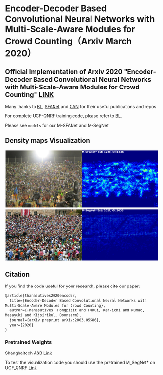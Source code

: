 # Encoder-Decoder Based Convolutional Neural Networks with Multi-Scale-Aware Modules for Crowd Counting（Arxiv March 2020）
##  Official Implementation of Arxiv 2020 "Encoder-Decoder Based Convolutional Neural Networks with Multi-Scale-Aware Modules for Crowd Counting" [LINK](https://arxiv.org/abs/2003.05586)
Many thanks to [BL](https://github.com/ZhihengCV/Bayesian-Crowd-Counting), [SFANet](https://github.com/pxq0312/SFANet-crowd-counting/) and [CAN](https://github.com/weizheliu/Context-Aware-Crowd-Counting) for their useful publications and repos

For complete UCF-QNRF training code, please refer to [BL](https://github.com/ZhihengCV/Bayesian-Crowd-Counting).

Please see ```models``` for our M-SFANet and M-SegNet.

## Density maps Visualization

![](images/img_0071_heatpmap.png)
![](images/seg_img_0323_heatpmap.png)

## Citation
If you find the code useful for your research, please cite our paper:

```
@article{thanasutives2020encoder,
  title={Encoder-Decoder Based Convolutional Neural Networks with Multi-Scale-Aware Modules for Crowd Counting},
  author={Thanasutives, Pongpisit and Fukui, Ken-ichi and Numao, Masayuki and Kijsirikul, Boonserm},
  journal={arXiv preprint arXiv:2003.05586},
  year={2020}
}
```
### Pretrained Weights
Shanghaitech A&B [Link](https://drive.google.com/file/d/1MxGZjapIv6O-hzxEeHY7c93723mhGKrG/view?usp=sharing)

To test the visualization code you should use the pretrained M_SegNet* on UCF_QNRF [Link](https://drive.google.com/file/d/1fGuH4o0hKbgdP1kaj9rbjX2HUL1IH0oo/view?usp=sharing)
